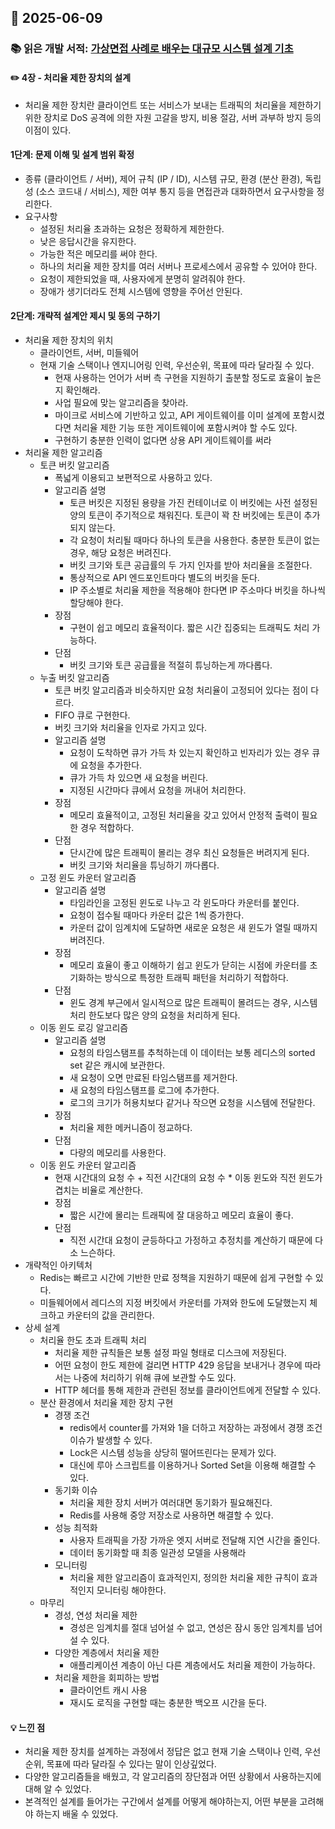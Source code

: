 ## 📅 2025-06-09
### 📚 읽은 개발 서적: [가상면접 사례로 배우는 대규모 시스템 설계 기초](https://product.kyobobook.co.kr/detail/S000001033116)
#### ✏️ 4장 - 처리율 제한 장치의 설계
- 처리율 제한 장치란 클라이언트 또는 서비스가 보내는 트래픽의 처리율을 제한하기 위한 장치로 DoS 공격에 의한 자원 고갈을 방지, 비용 절감, 서버 과부하 방지 등의 이점이 있다.
#### 1단계: 문제 이해 및 설계 범위 확정
- 종류 (클라이언트 / 서버), 제어 규칙 (IP / ID), 시스템 규모, 환경 (분산 환경), 독립성 (소스 코드내 / 서비스), 제한 여부 통지 등을 면접관과 대화하면서 요구사항을 정리한다.
- 요구사항
  - 설정된 처리율 초과하는 요청은 정확하게 제한한다.
  - 낮은 응답시간을 유지한다.
  - 가능한 적은 메모리를 써야 한다.
  - 하나의 처리율 제한 장치를 여러 서버나 프로세스에서 공유할 수 있어야 한다.
  - 요청이 제한되었을 때, 사용자에게 분명히 알려줘야 한다.
  - 장애가 생기더라도 전체 시스템에 영향을 주어선 안된다.
#### 2단계: 개략적 설계안 제시 및 동의 구하기
- 처리율 제한 장치의 위치 
    - 클라이언트, 서버, 미들웨어 
    - 현재 기술 스택이나 엔지니어링 인력, 우선순위, 목표에 따라 달라질 수 있다.
      - 현재 사용하는 언어가 서버 측 구현을 지원하기 출분할 정도로 효율이 높은지 확인해라.
      - 사업 필요에 맞는 알고리즘을 찾아라.
      - 마이크로 서비스에 기반하고 있고, API 게이트웨이를 이미 설계에 포함시켰다면 처리율 제한 기능 또한 게이트웨이에 포함시켜야 할 수도 있다.
      - 구현하기 충분한 인력이 없다면 상용 API 게이트웨이를 써라
- 처리율 제한 알고리즘
  - 토큰 버킷 알고리즘
    - 폭넓게 이용되고 보편적으로 사용하고 있다.
    - 알고리즘 설명
      - 토큰 버킷은 지정된 용량을 가진 컨테이너로 이 버킷에는 사전 설정된 양의 토큰이 주기적으로 채워진다. 토큰이 꽉 찬 버킷에는 토큰이 추가되지 않는다.
      - 각 요청이 처리될 때마다 하나의 토큰을 사용한다. 충분한 토큰이 없는 경우, 해당 요청은 버려진다.
      - 버킷 크기와 토큰 공급률의 두 가지 인자를 받아 처리율을 조절한다.
      - 통상적으로 API 엔드포인트마다 별도의 버킷을 둔다.
      - IP 주소별로 처리율 제한을 적용해야 한다면 IP 주소마다 버킷을 하나씩 할당해야 한다.
    - 장점
      - 구현이 쉽고 메모리 효율적이다. 짧은 시간 집중되는 트래픽도 처리 가능하다.
    - 단점
      - 버킷 크기와 토큰 공급률을 적절히 튜닝하는게 까다롭다.
  - 누출 버킷 알고리즘
    - 토큰 버킷 알고리즘과 비슷하지만 요청 처리율이 고정되어 있다는 점이 다르다.
    - FIFO 큐로 구현한다.
    - 버킷 크기와 처리율을 인자로 가지고 있다.
    - 알고리즘 설명
      - 요청이 도착하면 큐가 가득 차 있는지 확인하고 빈자리가 있는 경우 큐에 요청을 추가한다.
      - 큐가 가득 차 있으면 새 요청을 버린다.
      - 지정된 시간마다 큐에서 요청을 꺼내어 처리한다.
    - 장점
      - 메모리 효율적이고, 고정된 처리율을 갖고 있어서 안정적 출력이 필요한 경우 적합하다.
    - 단점
      - 단시간에 많은 트래픽이 몰리는 경우 최신 요청들은 버려지게 된다.
      - 버킷 크기와 처리율을 튜닝하기 까다롭다.
  - 고정 윈도 카운터 알고리즘
    - 알고리즘 설명
      - 타임라인을 고정된 윈도로 나누고 각 윈도마다 카운터를 붙인다.
      - 요청이 접수될 때마다 카운터 값은 1씩 증가한다.
      - 카운터 값이 임계치에 도달하면 새로운 요청은 새 윈도가 열릴 때까지 버려진다.
    - 장점
      - 메모리 효율이 좋고 이해하기 쉽고 윈도가 닫히는 시점에 카운터를 초기화하는 방식으로 특정한 트래픽 패턴을 처리하기 적합하다.
    - 단점
      - 윈도 경계 부근에서 일시적으로 많은 트래픽이 몰려드는 경우, 시스템 처리 한도보다 많은 양의 요청을 처리하게 된다.
  - 이동 윈도 로깅 알고리즘
    - 알고리즘 설명
      - 요청의 타임스탬프를 추척하는데 이 데이터는 보통 레디스의 sorted set 같은 캐시에 보관한다.
      - 새 요청이 오면 만료된 타임스탬프를 제거한다.
      - 새 요청의 타임스탬프를 로그에 추가한다.
      - 로그의 크기가 허용치보다 같거나 작으면 요청을 시스템에 전달한다.
    - 장점
      - 처리율 제한 메커니즘이 정교하다.
    - 단점
      - 다량의 메모리를 사용한다.
  - 이동 윈도 카운터 알고리즘
    - 현재 시간대의 요청 수 + 직전 시간대의 요청 수 * 이동 윈도와 직전 윈도가 겹치는 비율로 계산한다.
    - 장점
      - 짧은 시간에 몰리는 트래픽에 잘 대응하고 메모리 효율이 좋다.
    - 단점
      - 직전 시간대 요청이 균등하다고 가정하고 추정치를 계산하기 때문에 다소 느슨하다.
- 개략적인 아키텍처
  - Redis는 빠르고 시간에 기반한 만료 정책을 지원하기 때문에 쉽게 구현할 수 있다.
  - 미들웨어에서 레디스의 지정 버킷에서 카운터를 가져와 한도에 도달했는지 체크하고 카운터의 값을 관리한다. 
- 상세 설계
  - 처리율 한도 초과 트래픽 처리
    - 처리율 제한 규칙들은 보통 설정 파일 형태로 디스크에 저장된다.
    - 어떤 요청이 한도 제한에 걸리면 HTTP 429 응답을 보내거나 경우에 따라서는 나중에 처리하기 위해 큐에 보관할 수도 있다.
    - HTTP 헤더를 통해 제한과 관련된 정보를 클라이언트에게 전달할 수 있다.
  - 분산 환경에서 처리율 제한 장치 구현
    - 경쟁 조건
      - redis에서 counter를 가져와 1을 더하고 저장하는 과정에서 경쟁 조건이슈가 발생할 수 있다.
      - Lock은 시스템 성능을 상당히 떨어뜨린다는 문제가 있다.
      - 대신에 루아 스크립트를 이용하거나 Sorted Set을 이용해 해결할 수 있다.
    - 동기화 이슈
      - 처리율 제한 장치 서버가 여러대면 동기화가 필요해진다.
      - Redis를 사용해 중앙 저장소로 사용하면 해결할 수 있다.
    - 성능 최적화
      - 사용자 트래픽을 가장 가까운 엣지 서버로 전달해 지연 시간을 줄인다.
      - 데이터 동기화할 때 최종 일관성 모델을 사용해라
    - 모니터링
      - 처리율 제한 알고리즘이 효과적인지, 정의한 처리율 제한 규칙이 효과적인지 모니터링 해야한다.
  - 마무리
    - 경성, 연성 처리율 제한
      - 경성은 임계치를 절대 넘어설 수 없고, 연성은 잠시 동안 임계치를 넘어설 수 있다.
    - 다양한 계층에서 처리율 제한
      - 애플리케이션 계층이 아닌 다른 계층에서도 처리율 제한이 가능하다.
    - 처리율 제한을 회피하는 방법
      - 클라이언트 캐시 사용
      - 재시도 로직을 구현할 때는 충분한 백오프 시간을 둔다.

#### 💡 느낀 점
- 처리율 제한 장치를 설계하는 과정에서 정답은 없고 현재 기술 스택이나 인력, 우선순위, 목표에 따라 달라질 수 있다는 말이 인상깊었다.
- 다양한 알고리즘들을 배웠고, 각 알고리즘의 장단점과 어떤 상황에서 사용하는지에 대해 알 수 있었다.
- 본격적인 설계를 들어가는 구간에서 설계를 어떻게 해야하는지, 어떤 부분을 고려해야 하는지 배울 수 있었다.